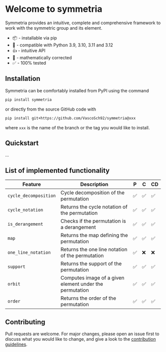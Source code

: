 # Welcome to symmetria

Symmetria provides an intuitive, complete and comprehensive framework to work with the 
symmetric group and its element.

- 📦 - installable via pip
- 🐍 - compatible with Python 3.9, 3.10, 3.11 and 3.12
- 👍 - intuitive API
- 🔢 - mathematically corrected
- ✅ - 100% tested

## Installation

Symmetria can be comfortably installed from PyPI using the command

```bash
pip install symmetria
```

or directly from the source GitHub code with

```bash
pip install git+https://github.com/VascoSch92/symmetria@xxx
```

where ``xxx`` is the name of the branch or the tag you would like to install.

## Quickstart

...

## List of implemented functionality

| Feature               | Description                                             | P   | C   | CD  |
|-----------------------|---------------------------------------------------------|-----|-----|-----|
| `cycle_decomposition` | Cycle decomposition of the permutation                  | ✅   | ✅   | ✅   |
| `cycle_notation`      | Returns the cycle notation of the permutation           | ✅   | ✅   | ✅   |
| `is_derangement`      | Checks if the permutation is a derangement              | ✅   | ✅   | ✅   |
| `map`                 | Returns the map defining the permutation                | ✅   | ✅   | ✅   |
| `one_line_notation`   | Returns the one line notation of the permutation        | ✅   | ❌   | ❌   |
| `support`             | Returns the support of the permutation                  | ✅   | ✅   | ✅   |
| `orbit`               | Computes image of a given element under the permutation | ✅   | ✅   | ✅   |
| `order`               | Returns the order of the permutation                    | ✅   | ✅   | ✅   |


## Contributing

Pull requests are welcome. For major changes, please open an issue first
to discuss what you would like to change, and give a look to the [contribution guidelines](https://github.com/VascoSch92/symmetria/blob/main/CONTRIBUTING.md).

